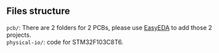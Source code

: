 ## Files structure
`pcb/`: There are 2 folders for 2 PCBs, please use [EasyEDA](https://easyeda.com/vn) to add those 2 projects.  
`physical-io/`: code for STM32F103C8T6. 
